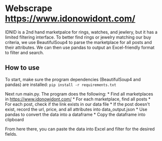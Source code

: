 # Webscrape https://www.idonowidont.com/
IDNID is a 2nd hand marketpalce for rings, watches, and jewlery, but it has a limited filtering interface.
To better find rings or jewelry matching our buy criteria, we use BeautifulSoup4 to parse the marketplace for all posts and their attributes. We can then use pandas to output an Excel-friendly format to filter and search.

## How to use
To start, make sure the program dependencies (BeautifulSoup4 and pandas) are installed: 
```pip install -r requirements.txt```

Next run main.py. The program does the following:
    * Find all marketplaces in https://www.idonowidont.com/
    * For each marketplace, find all posts
    * For each post, check if the link exists in our data file
    * If the post doesn't exist, record the url, price, and all attributes into data_output.json
    * Use pandas to convert the data into a dataframe
    * Copy the dataframe into clipboard

From here there, you can paste the data into Excel and filter for the desired fields.